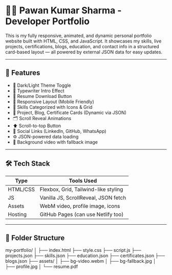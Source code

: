 # 🧑‍💻 Pawan Kumar Sharma - Developer Portfolio

This is my fully responsive, animated, and dynamic personal portfolio website built with HTML, CSS, and JavaScript. It showcases my skills, live projects, certifications, blogs, education, and contact info in a structured card-based layout — all powered by external JSON data for easy updates.

---

## 🚀 Features

- 🎨 Dark/Light Theme Toggle
- 📜 Typewriter Intro Effect
- 🧾 Resume Download Button
- 📱 Responsive Layout (Mobile Friendly)
- 🧠 Skills Categorized with Icons & Grid
- 📂 Project, Blog, Certificate Cards (Dynamic via JSON)
- 🗂 Scroll Reveal Animations
- ⬆ Scroll-to-top Button
- 🔗 Social Links (LinkedIn, GitHub, WhatsApp)
- ⚙️ JSON-powered data loading
- 📸 Background video with fallback image

---

## 🛠️ Tech Stack

| Type       | Tools Used                              |
|------------|------------------------------------------|
| HTML/CSS   | Flexbox, Grid, Tailwind-like styling     |
| JS         | Vanilla JS, ScrollReveal, JSON fetch     |
| Assets     | WebM video, profile image, icons         |
| Hosting    | GitHub Pages (can use Netlify too)       |

---

## 📁 Folder Structure

my-portfolio/
│
├── index.html
├── style.css
├── script.js
├── projects.json
├── skills.json
├── education.json
├── certificates.json
├── blogs.json
├── assets/
│ ├── bg-video.webm
│ ├── bg-fallback.jpg
│ ├── profile.jpg
│ └── resume.pdf

